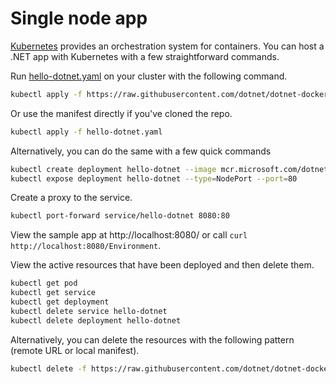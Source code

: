 # Single node app

[Kubernetes](https://kubernetes.io/) provides an orchestration system for containers. You can host a .NET app with Kubernetes with a few straightforward commands.

Run [hello-dotnet.yaml](hello-dotnet.yaml) on your cluster with the following command.

```bash
kubectl apply -f https://raw.githubusercontent.com/dotnet/dotnet-docker/main/samples/kubernetes/hello-dotnet/hello-dotnet.yaml
```

Or use the manifest directly if you've cloned the repo.

```bash
kubectl apply -f hello-dotnet.yaml
```

Alternatively, you can do the same with a few quick commands

```bash
kubectl create deployment hello-dotnet --image mcr.microsoft.com/dotnet/samples:aspnetapp
kubectl expose deployment hello-dotnet --type=NodePort --port=80
```

Create a proxy to the service.

```bash
kubectl port-forward service/hello-dotnet 8080:80
```

View the sample app at http://localhost:8080/ or call `curl http://localhost:8080/Environment`.

View the active resources that have been deployed and then delete them.

```bash
kubectl get pod
kubectl get service
kubectl get deployment
kubectl delete service hello-dotnet
kubectl delete deployment hello-dotnet
```

Alternatively, you can delete the resources with the following pattern (remote URL or local manifest).

```bash
kubectl delete -f https://raw.githubusercontent.com/dotnet/dotnet-docker/main/samples/kubernetes/hello-dotnet/hello-dotnet.yaml
```
